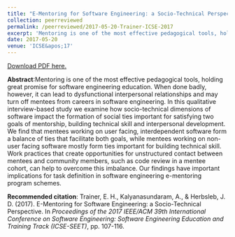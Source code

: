 ```yaml
---
title: "E-Mentoring for Software Engineering: a Socio-Technical Perspective"
collection: peerreviewed
permalink: /peerreviewed/2017-05-20-Trainer-ICSE-2017
excerpt: 'Mentoring is one of the most effective pedagogical tools, holding great promise for software engineering education. When done badly, however, it can lead to dysfunctional interpersonal relationships and may turn off mentees from careers in software engineering. In this qualitative interview-based study we examine how socio-technical dimensions of software impact the formation of social ties important for satisfying two goals of mentorship, building technical skill and interpersonal development. We find that mentees working on user facing, interdependent software form a balance of ties that facilitate both goals, while mentees working on non-user facing software mostly form ties important for building technical skill. Work practices that create opportunities for unstructured contact between mentees and community members, such as code review in a mentee cohort, can help to overcome this imbalance. Our findings have important implications for task definition in software engineering e-mentoring program schemes.'
date: 2017-05-20
venue: 'ICSE&apos;17'
---
```

[Download PDF here.](http://eipapa.github.io/hackathon-planning-kit/files/Trainer-ICSE-2017.pdf)

**Abstract**:Mentoring is one of the most effective pedagogical tools, holding great promise for software engineering education. When done badly, however, it can lead to dysfunctional interpersonal relationships and may turn off mentees from careers in software engineering. In this qualitative interview-based study we examine how socio-technical dimensions of software impact the formation of social ties important for satisfying two goals of mentorship, building technical skill and interpersonal development. We find that mentees working on user facing, interdependent software form a balance of ties that facilitate both goals, while mentees working on non-user facing software mostly form ties important for building technical skill. Work practices that create opportunities for unstructured contact between mentees and community members, such as code review in a mentee cohort, can help to overcome this imbalance. Our findings have important implications for task definition in software engineering e-mentoring program schemes.

**Recommended citation**: Trainer, E. H., Kalyanasundaram, A., & Herbsleb, J. D. (2017). E-Mentoring for Software Engineering: a Socio-Technical Perspective. In <i>Proceedings of the 2017 IEEE/ACM 39th International Conference on Software Engineering: Software Engineering Education and Training Track (ICSE-SEET)</i>, pp. 107-116.